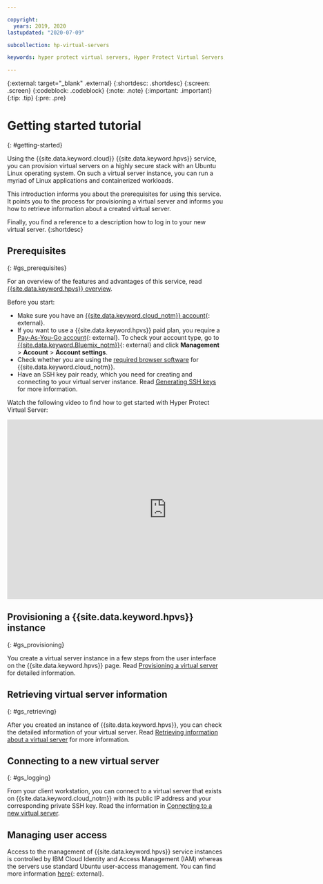 ```yaml
---

copyright:
  years: 2019, 2020
lastupdated: "2020-07-09"

subcollection: hp-virtual-servers

keywords: hyper protect virtual servers, Hyper Protect Virtual Servers, getting started

---
```


{:external: target="_blank" .external}
{:shortdesc: .shortdesc}
{:screen: .screen}
{:codeblock: .codeblock}
{:note: .note}
{:important: .important}
{:tip: .tip}
{:pre: .pre}

# Getting started tutorial  
{: #getting-started}

Using the {{site.data.keyword.cloud}} {{site.data.keyword.hpvs}} service, you can provision virtual servers on a highly secure stack with an Ubuntu Linux operating system. On such a virtual server instance, you can run a myriad of Linux applications and containerized workloads.

This introduction informs you about the prerequisites for using this service. It points you to the process for provisioning a virtual server and informs you how to retrieve information about a created virtual server.

Finally, you find a reference to a description how to log in to your new virtual server.
{:shortdesc}


## Prerequisites
{: #gs_prerequisites}

For an overview of the features and advantages of this service, read [{{site.data.keyword.hpvs}} overview](/docs/services/hp-virtual-servers?topic=hp-virtual-servers-overview).

Before you start:
- Make sure you have an [{{site.data.keyword.cloud_notm}} account](https://cloud.ibm.com/docs/account?topic=account-signup){: external}.
- If you want to use a {{site.data.keyword.hpvs}} paid plan, you require a [Pay-As-You-Go account](https://cloud.ibm.com/docs/account?topic=account-upgrading-account){: external}. To check your account type, go to [{{site.data.keyword.Bluemix_notm}}](https://cloud.ibm.com/login){: external} and click **Management** > **Account** > **Account settings**.
- Check whether you are using the [required browser software](/docs/overview?topic=overview-prereqs-platform) for {{site.data.keyword.cloud_notm}}.
- Have an SSH key pair ready, which you need for creating and connecting to your virtual server instance. Read [Generating SSH keys](/docs/services/hp-virtual-servers?topic=hp-virtual-servers-generate_ssh) for more information.

Watch the following video to find how to get started with Hyper Protect Virtual Server:

<iframe width="737" height="415" title="Getting Started with IBM Cloud Hyper Protect Virtual Servers" src="https://www.youtube.com/embed/GlP-w-vsPmc" frameborder="0" allow="accelerometer; autoplay; encrypted-media; gyroscope; picture-in-picture" allowfullscreen></iframe>

## Provisioning a {{site.data.keyword.hpvs}} instance
{: #gs_provisioning}

You create a virtual server instance in a few steps from the user interface on the {{site.data.keyword.hpvs}} page.
Read [Provisioning a virtual server](/docs/services/hp-virtual-servers?topic=hp-virtual-servers-provision) for detailed information.

## Retrieving virtual server information
{: #gs_retrieving}

After you created an instance of {{site.data.keyword.hpvs}}, you can check the detailed information of your virtual server.
Read [Retrieving information about a virtual server](/docs/services/hp-virtual-servers?topic=hp-virtual-servers-retrieve-info-vs) for more information.

## Connecting to a new virtual server
{: #gs_logging}

From your client workstation, you can connect to a virtual server that exists on {{site.data.keyword.cloud_notm}} with its public IP address and your corresponding private SSH key. Read the information in [Connecting to a new virtual server](/docs/services/hp-virtual-servers?topic=hp-virtual-servers-connect_vs).

## Managing user access
Access to the management of {{site.data.keyword.hpvs}} service instances is controlled by IBM Cloud Identity and Access Management (IAM) whereas the servers use standard Ubuntu user-access management. You can find more information  [here](https://cloud.ibm.com/docs/hp-virtual-servers?topic=hp-virtual-servers-manage_access){: external}.
